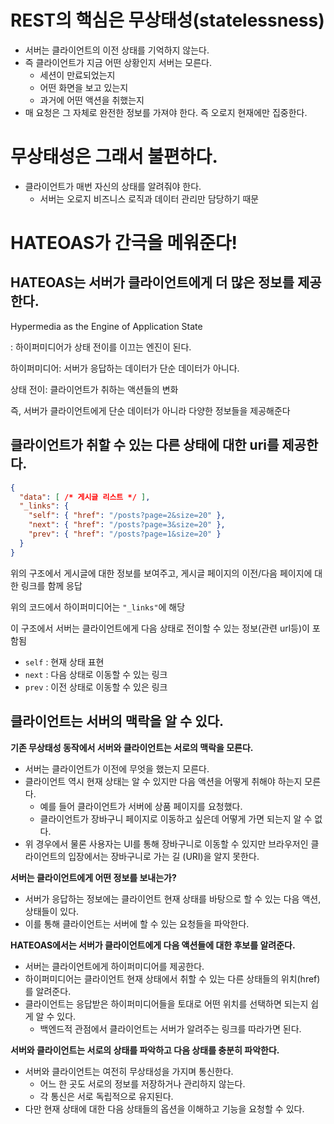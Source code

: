 # REST의 핵심은 무상태성(statelessness)
- 서버는 클라이언트의 이전 상태를 기억하지 않는다. 
- 즉 클라이언트가 지금 어떤 상황인지 서버는 모른다. 
    - 세션이 만료되었는지 
    - 어떤 화면을 보고 있는지
    - 과거에 어떤 액션을 취했는지
- 매 요청은 그 자체로 완전한 정보를 가져야 한다. 즉 오로지 현재에만 집중한다. 

# 무상태성은 그래서 불편하다. 
- 클라이언트가 매번 자신의 상태를 알려줘야 한다. 
    - 서버는 오로지 비즈니스 로직과 데이터 관리만 담당하기 때문 

# HATEOAS가 간극을 메워준다!

## HATEOAS는 서버가 클라이언트에게 더 많은 정보를 제공한다. 

Hypermedia as the Engine of Application State

: 하이퍼미디어가 상태 전이를 이끄는 엔진이 된다. 

하이퍼미디어: 서버가 응답하는 데이터가 단순 데이터가 아니다. 

상태 전이: 클라이언트가 취하는 액션들의 변화 

즉, 서버가 클라이언트에게 단순 데이터가 아니라 다양한 정보들을 제공해준다


## 클라이언트가 취할 수 있는 다른 상태에 대한 uri를 제공한다. 

```json
{
  "data": [ /* 게시글 리스트 */ ],
  "_links": {
    "self": { "href": "/posts?page=2&size=20" },
    "next": { "href": "/posts?page=3&size=20" },
    "prev": { "href": "/posts?page=1&size=20" }
  }
}
```
위의 구조에서 게시글에 대한 정보를 보여주고, 게시글 페이지의 이전/다음 페이지에 대한 링크를 함께 응답

위의 코드에서 하이퍼미디어는 `"_links"`에 해당 

이 구조에서 서버는 클라이언트에게 다음 상태로 전이할 수 있는 정보(관련 url등)이 포함됨
- `self` : 현재 상태 표현 
- `next` : 다음 상태로 이동할 수 있는 링크
- `prev` : 이전 상태로 이동할 수 있은 링크 

## 클라이언트는 서버의 맥락을 알 수 있다. 

**기존 무상태성 동작에서 서버와 클라이언트는 서로의 맥락을 모른다.**
- 서버는 클라이언트가 이전에 무엇을 했는지 모른다. 
- 클라이언트 역시 현재 상태는 알 수 있지만 다음 액션을 어떻게 취해야 하는지 모른다. 
    - 예를 들어 클라이언트가 서버에 상품 페이지를 요청했다. 
    - 클라이언트가 장바구니 페이지로 이동하고 싶은데 어떻게 가면 되는지 알 수 없다. 
- 위 경우에서 물론 사용자는 UI를 통해 장바구니로 이동할 수 있지만 브라우저인 클라이언트의 입장에서는 장바구니로 가는 길 (URI)을 알지 못한다. 

**서버는 클라이언트에게 어떤 정보를 보내는가?**
- 서버가 응답하는 정보에는 클라이언트 현재 상태를 바탕으로 할 수 있는 다음 액션, 상태들이 있다.
- 이를 통해 클라이언트는 서버에 할 수 있는 요청들을 파악한다. 

**HATEOAS에서는 서버가 클라이언트에게 다음 액션들에 대한 후보를 알려준다.**
- 서버는 클라이언트에게 하이퍼미디어를 제공한다.
- 하이퍼미디어는 클라이언트 현재 상태에서 취할 수 있는 다른 상태들의 위치(href)를 알려준다. 
- 클라이언트는 응답받은 하이퍼미디어들을 토대로 어떤 위치를 선택하면 되는지 쉽게 알 수 있다.
    - 백엔드적 관점에서 클라이언트는 서버가 알려주는 링크를 따라가면 된다. 

**서버와 클라이언트는 서로의 상태를 파악하고 다음 상태를 충분히 파악한다.**
- 서버와 클라이언트는 여전히 무상태성을 가지며 통신한다. 
    - 어느 한 곳도 서로의 정보를 저장하거나 관리하지 않는다.
    - 각 통신은 서로 독립적으로 유지된다.
- 다만 현재 상태에 대한 다음 상태들의 옵션을 이해하고 기능을 요청할 수 있다. 